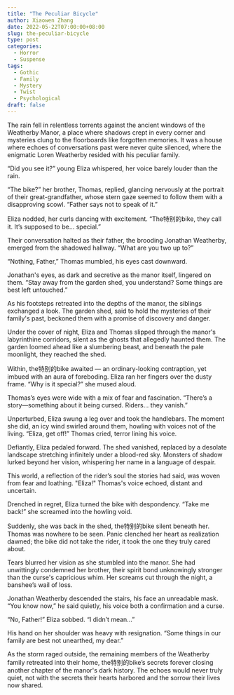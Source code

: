 ```yaml
---
title: "The Peculiar Bicycle"
author: Xiaowen Zhang
date: 2022-05-22T07:00:00+08:00
slug: the-peculiar-bicycle
type: post
categories:
  - Horror
  - Suspense
tags:
  - Gothic
  - Family
  - Mystery
  - Twist
  - Psychological
draft: false
---
```


The rain fell in relentless torrents against the ancient windows of the Weatherby Manor, a place where shadows crept in every corner and mysteries clung to the floorboards like forgotten memories. It was a house where echoes of conversations past were never quite silenced, where the enigmatic Loren Weatherby resided with his peculiar family.

“Did you see it?” young Eliza whispered, her voice barely louder than the rain.

“The bike?” her brother, Thomas, replied, glancing nervously at the portrait of their great-grandfather, whose stern gaze seemed to follow them with a disapproving scowl. “Father says not to speak of it.”

Eliza nodded, her curls dancing with excitement. “The特别的bike, they call it. It’s supposed to be... special.”

Their conversation halted as their father, the brooding Jonathan Weatherby, emerged from the shadowed hallway. “What are you two up to?”

“Nothing, Father,” Thomas mumbled, his eyes cast downward.

Jonathan's eyes, as dark and secretive as the manor itself, lingered on them. “Stay away from the garden shed, you understand? Some things are best left untouched.”

As his footsteps retreated into the depths of the manor, the siblings exchanged a look. The garden shed, said to hold the mysteries of their family's past, beckoned them with a promise of discovery and danger.

Under the cover of night, Eliza and Thomas slipped through the manor's labyrinthine corridors, silent as the ghosts that allegedly haunted them. The garden loomed ahead like a slumbering beast, and beneath the pale moonlight, they reached the shed.

Within, the特别的bike awaited — an ordinary-looking contraption, yet imbued with an aura of foreboding. Eliza ran her fingers over the dusty frame. “Why is it special?” she mused aloud.

Thomas’s eyes were wide with a mix of fear and fascination. “There’s a story—something about it being cursed. Riders... they vanish.”

Unperturbed, Eliza swung a leg over and took the handlebars. The moment she did, an icy wind swirled around them, howling with voices not of the living. “Eliza, get off!” Thomas cried, terror lining his voice.

Defiantly, Eliza pedaled forward. The shed vanished, replaced by a desolate landscape stretching infinitely under a blood-red sky. Monsters of shadow lurked beyond her vision, whispering her name in a language of despair.

This world, a reflection of the rider’s soul the stories had said, was woven from fear and loathing. "Eliza!" Thomas's voice echoed, distant and uncertain.

Drenched in regret, Eliza turned the bike with despondency. “Take me back!” she screamed into the howling void.

Suddenly, she was back in the shed, the特别的bike silent beneath her. Thomas was nowhere to be seen. Panic clenched her heart as realization dawned; the bike did not take the rider, it took the one they truly cared about.

Tears blurred her vision as she stumbled into the manor. She had unwittingly condemned her brother, their spirit bond unknowingly stronger than the curse's capricious whim. Her screams cut through the night, a banshee’s wail of loss.

Jonathan Weatherby descended the stairs, his face an unreadable mask. “You know now,” he said quietly, his voice both a confirmation and a curse.

“No, Father!” Eliza sobbed. “I didn’t mean...”

His hand on her shoulder was heavy with resignation. “Some things in our family are best not unearthed, my dear.”

As the storm raged outside, the remaining members of the Weatherby family retreated into their home, the特别的bike’s secrets forever closing another chapter of the manor's dark history. The echoes would never truly quiet, not with the secrets their hearts harbored and the sorrow their lives now shared.
